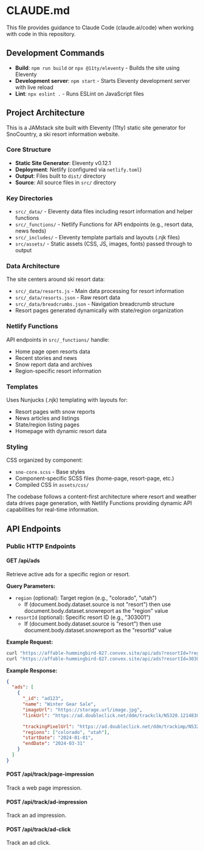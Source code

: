 # CLAUDE.md

This file provides guidance to Claude Code (claude.ai/code) when working with code in this repository.

## Development Commands

- **Build**: `npm run build` or `npx @11ty/eleventy` - Builds the site using Eleventy
- **Development server**: `npm start` - Starts Eleventy development server with live reload
- **Lint**: `npx eslint .` - Runs ESLint on JavaScript files

## Project Architecture

This is a JAMstack site built with Eleventy (11ty) static site generator for SnoCountry, a ski resort information website.

### Core Structure

- **Static Site Generator**: Eleventy v0.12.1
- **Deployment**: Netlify (configured via `netlify.toml`)
- **Output**: Files built to `dist/` directory
- **Source**: All source files in `src/` directory

### Key Directories

- `src/_data/` - Eleventy data files including resort information and helper functions
- `src/_functions/` - Netlify Functions for API endpoints (e.g., resort data, news feeds)
- `src/_includes/` - Eleventy template partials and layouts (.njk files)
- `src/assets/` - Static assets (CSS, JS, images, fonts) passed through to output

### Data Architecture

The site centers around ski resort data:

- `src/_data/resorts.js` - Main data processing for resort information
- `src/_data/resorts.json` - Raw resort data 
- `src/_data/breadcrumbs.json` - Navigation breadcrumb structure
- Resort pages generated dynamically with state/region organization

### Netlify Functions

API endpoints in `src/_functions/` handle:
- Home page open resorts data
- Recent stories and news
- Snow report data and archives
- Region-specific resort information

### Templates

Uses Nunjucks (.njk) templating with layouts for:
- Resort pages with snow reports
- News articles and listings
- State/region listing pages
- Homepage with dynamic resort data

### Styling

CSS organized by component:
- `sno-core.scss` - Base styles
- Component-specific SCSS files (home-page, resort-page, etc.)
- Compiled CSS in `assets/css/`

The codebase follows a content-first architecture where resort and weather data drives page generation, with Netlify Functions providing dynamic API capabilities for real-time information.

## API Endpoints

### Public HTTP Endpoints

#### GET /api/ads
Retrieve active ads for a specific region or resort.

**Query Parameters:**
- `region` (optional): Target region (e.g., "colorado", "utah")
  - If (document.body.dataset.source is not "resort")  then use document.body.dataset.snowreport as the "region" value
- `resortId` (optional): Specific resort ID (e.g., "303001")
  - If (document.body.dataset.source is "resort")  then use document.body.dataset.snowreport as the "resortId" value

**Example Request:**
```bash
curl "https://affable-hummingbird-827.convex.site/api/ads?resortId=?region=colorado"
curl "https://affable-hummingbird-827.convex.site/api/ads?resortId=303023"
```

**Example Response:**
```json
{
  "ads": [
    {
      "_id": "ad123",
      "name": "Winter Gear Sale",
      "imageUrl": "https://storage.url/image.jpg",
      "linkUrl": "https://ad.doubleclick.net/ddm/trackclk/N5320.1214838SNOCOUNTRY.COM/B33862223.426546645;dc_trk_aid=619042053;dc_trk_cid=238863989;dc_lat=;dc_rdid=;tag_for_child_directed_treatment=;tfua=;gdpr=${GDPR};gdpr_consent=${GDPR_CONSENT_755};ltd=;dc_tdv=1",

      "trackingPixelUrl": "https://ad.doubleclick.net/ddm/trackimp/N5320.1214838SNOCOUNTRY.COM/B33862223.426546645;dc_trk_aid=619042053;dc_trk_cid=238863989;ord=[timestamp];dc_lat=;dc_rdid=;tag_for_child_directed_treatment=;tfua=;gdpr=${GDPR};gdpr_consent=${GDPR_CONSENT_755};ltd=;dc_tdv=1?",
      "regions": ["colorado", "utah"],
      "startDate": "2024-01-01",
      "endDate": "2024-03-31"
    }
  ]
}
```

#### POST /api/track/page-impression
Track a web page impression.

#### POST /api/track/ad-impression  
Track an ad impression.

#### POST /api/track/ad-click
Track an ad click.
